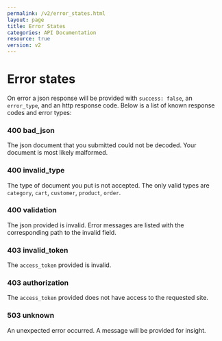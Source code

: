 ```yaml
---
permalink: /v2/error_states.html
layout: page
title: Error States
categories: API Documentation
resource: true
version: v2
---
```


# Error states

On error a json response will be provided with `success: false`, an `error_type`, and an http response code. Below is a list of known response codes and error types:

### 400 bad_json
The json document that you submitted could not be decoded. Your document is most likely malformed.

### 400 invalid_type
The type of document you put is not accepted. The only valid types are `category`, `cart`, `customer`, `product`, `order`.

### 400 validation
The json provided is invalid. Error messages are listed with the corresponding path to the invalid field.

### 403 invalid_token
The `access_token` provided is invalid.

### 403 authorization
The `access_token` provided does not have access to the requested site.

### 503 unknown
An unexpected error occurred. A message will be provided for insight.